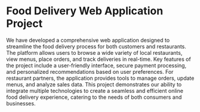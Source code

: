 # Food Delivery Web Application Project
 We have developed a comprehensive web application designed to streamline the food delivery process for both customers and restaurants. The platform allows users to browse a wide variety of local restaurants, view menus, place orders, and track deliveries in real-time. Key features of the project include a user-friendly interface, secure payment processing, and personalized recommendations based on user preferences. For restaurant partners, the application provides tools to manage orders, update menus, and analyze sales data. This project demonstrates our ability to integrate multiple technologies to create a seamless and efficient online food delivery experience, catering to the needs of both consumers and businesses.
